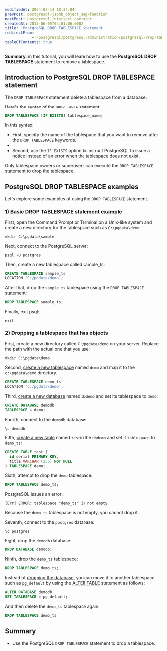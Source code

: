 ```yaml
---
modifiedAt: 2024-02-14 18:34:04
prevPost: postgresql-jsonb_object_agg-function
nextPost: postgresql-intersect-operator
createdAt: 2013-06-05T04:01:06.000Z
title: 'PostgreSQL DROP TABLESPACE Statement'
redirectFrom: 
            - /postgresql/postgresql-administration/postgresql-drop-tablespace
tableOfContents: true
---
```



**Summary**: in this tutorial, you will learn how to use the **PostgreSQL DROP TABLESPACE** statement to remove a tablespace.

## Introduction to PostgreSQL DROP TABLESPACE statement

The `DROP TABLESPACE` statement delete a tablespace from a database:

Here's the syntax of the `DROP TABLE` statement:

```sql
DROP TABLESPACE [IF EXISTS] tablespace_name;
```

In this syntax:

- First, specify the name of the tablespace that you want to remove after the `DROP TABLESPACE` keywords.
-
- Second, use the `IF EXISTS` option to instruct PostgreSQL to issue a notice instead of an error when the tablespace does not exist.

Only tablespace owners or superusers can execute the `DROP TABLESPACE` statement to drop the tablespace.

## PostgreSQL DROP TABLESPACE examples

Let's explore some examples of using the `DROP TABLESPACE` statement.

### 1) Basic DROP TABLESPACE statement example

First, open the Command Prompt or Terminal on a Unix-like system and create a new directory for the tablespace such as `C:\pgdata\demo`:

```
mkdir C:\pgdata\sample
```

Next, connect to the PostgreSQL server:

```
psql -U postgres
```

Then, create a new tablespace called sample_ts:

```sql
CREATE TABLESPACE sample_ts
LOCATION 'C:/pgdata/demo';
```

After that, drop the `sample_ts` tablespace using the `DROP TABLESPACE` statement:

```sql
DROP TABLESPACE sample_ts;
```

Finally, exit psql:

```
exit
```

### 2) Dropping a tablespace that has objects

First, create a new directory called `C:/pgdata/demo` on your server. Replace the path with the actual one that you use:

```
mkdir C:\pgdata\demo
```

Second, [create a new tablespace](/postgresql/postgresql-administration/postgresql-create-tablespace) named `demo` and map it to the `c:\pgdata\demo` directory.

```sql
CREATE TABLESPACE demo_ts
LOCATION 'C:/pgdata/demo';
```

Third, [create a new database](/postgresql/postgresql-administration/postgresql-create-database) named `dbdemo` and set its tablespace to `demo`:

```sql
CREATE DATABASE demodb
TABLESPACE = demo;
```

Fourth, connect to the `demodb` database:

```
\c demodb
```

Fifth, [create a new table](/postgresql/postgresql-create-table "PostgreSQL CREATE TABLE") named `test`in the `dbdemo` and set it `tablespace` to `demo_ts`:

```sql
CREATE TABLE test (
  id serial PRIMARY KEY,
  title VARCHAR (255) NOT NULL
) TABLESPACE demo;
```

Sixth, attempt to drop the `demo` tablespace:

```sql
DROP TABLESPACE demo_ts;
```

PostgreSQL issues an error:

```
[Err] ERROR: tablespace "demo_ts" is not empty
```

Because the `demo_ts` tablespace is not empty, you cannot drop it.

Seventh, connect to the `postgres` database:

```
\c postgres
```

Eight, drop the `demodb` database:

```sql
DROP DATABASE demodb;
```

Ninth, drop the `demo_ts` tablespace:

```sql
DROP TABLESPACE demo_ts;
```

Instead of [dropping the database](/postgresql/postgresql-administration/postgresql-drop-database), you can move it to another tablespace such as `pg_default` by using the [ALTER TABLE](/postgresql/postgresql-administration/postgresql-alter-database) statement as follows:

```sql
ALTER DATABASE demodb
SET TABLESPACE = pg_default;
```

And then delete the `demo_ts` tablespace again:

```sql
DROP TABLESPACE demo_ts
```

## Summary

- Use the PostgreSQL `DROP TABLESPACE` statement to drop a tablespace.
